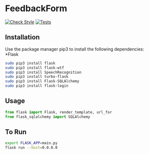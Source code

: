 # FeedbackForm
[![Check Style](https://github.com/jgil325/FeedbackForm/actions/workflows/checkStyle.yml/badge.svg)](https://github.com/jgil325/FeedbackForm/actions/workflows/checkStyle.yml)
[![Tests](https://github.com/jgil325/FeedbackForm/actions/workflows/test.yaml/badge.svg)](https://github.com/jgil325/FeedbackForm/actions/workflows/test.yml)

## Installation

Use the package manager pip3 to install the following dependencies:
  *Flask

```bash
sudo pip3 install flask
sudo pip3 install flask-wtf
sudo pip3 install SpeechRecognition
sudo pip3 install turbo-flask
sudo pip3 install Flask-SQLAlchemy
sudo pip3 install flask-login
```

## Usage

```python
from flask import Flask, render_template, url_for
from flask_sqlalchemy import SQLAlchemy
```

## To Run
```bash
export FLASK_APP=main.py
flask run --host=0.0.0.0
```
